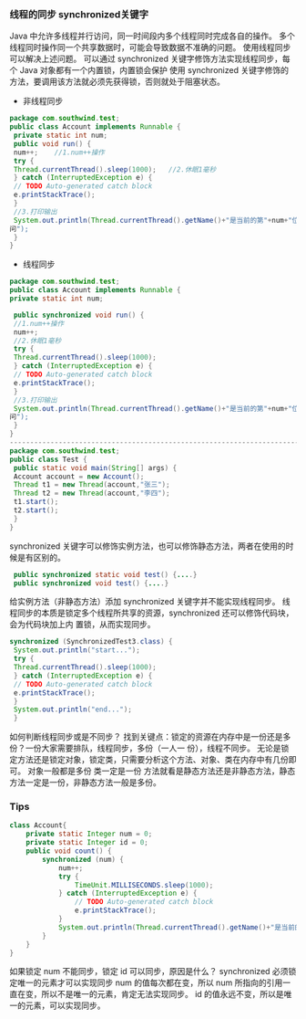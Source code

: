 ### **线程的同步  synchronized关键字**
Java 中允许多线程并⾏访问，同⼀时间段内多个线程同时完成各⾃的操作。
多个线程同时操作同⼀个共享数据时，可能会导致数据不准确的问题。
使⽤线程同步可以解决上述问题。
可以通过 synchronized 关键字修饰⽅法实现线程同步，每个 Java 对象都有⼀个内置锁，内置锁会保护
使⽤ synchronized 关键字修饰的⽅法，要调⽤该⽅法就必须先获得锁，否则就处于阻塞状态。
- ⾮线程同步
```java
package com.southwind.test;
public class Account implements Runnable {
 private static int num;
 public void run() {
 num++;    //1.num++操作
 try {
 Thread.currentThread().sleep(1000);   //2.休眠1毫秒
 } catch (InterruptedException e) {
 // TODO Auto-generated catch block
 e.printStackTrace();
 }
 //3.打印输出
 System.out.println(Thread.currentThread().getName()+"是当前的第"+num+"位访
问");
 }
}
```
- 线程同步
```java
package com.southwind.test;
public class Account implements Runnable {
private static int num;

 public synchronized void run() {
 //1.num++操作
 num++;
 //2.休眠1毫秒
 try {
 Thread.currentThread().sleep(1000);
 } catch (InterruptedException e) {
 // TODO Auto-generated catch block
 e.printStackTrace();
 }
 //3.打印输出
 System.out.println(Thread.currentThread().getName()+"是当前的第"+num+"位访
问");
 } 
}
--------------------------------------------------------------------------------------
package com.southwind.test;
public class Test {
 public static void main(String[] args) {
 Account account = new Account();
 Thread t1 = new Thread(account,"张三");
 Thread t2 = new Thread(account,"李四");
 t1.start();
 t2.start();
 }
}
```
synchronized 关键字可以修饰实例⽅法，也可以修饰静态⽅法，两者在使⽤的时候是有区别的。
```java
 public synchronized static void test() {....}
 public synchronized void test() {....}
```
给实例⽅法（⾮静态⽅法）添加 synchronized 关键字并不能实现线程同步。
线程同步的本质是锁定多个线程所共享的资源，synchronized 还可以修饰代码块，会为代码块加上内
置锁，从⽽实现同步。
```java
synchronized (SynchronizedTest3.class) {
 System.out.println("start...");
 try {
 Thread.currentThread().sleep(1000);
 } catch (InterruptedException e) {
 // TODO Auto-generated catch block
 e.printStackTrace();
 }
 System.out.println("end...");
 }
```
如何判断线程同步或是不同步？
找到关键点：锁定的资源在内存中是⼀份还是多份？⼀份⼤家需要排队，线程同步，多份（⼀⼈⼀
份），线程不同步。
⽆论是锁定⽅法还是锁定对象，锁定类，只需要分析这个⽅法、对象、类在内存中有⼏份即可。
对象⼀般都是多份
类⼀定是⼀份
⽅法就看是静态⽅法还是⾮静态⽅法，静态⽅法⼀定是⼀份，⾮静态⽅法⼀般是多份。

### **Tips**
```java
class Account{
    private static Integer num = 0;
    private static Integer id = 0;
    public void count() {
        synchronized (num) {
            num++;
            try {
                TimeUnit.MILLISECONDS.sleep(1000);
            } catch (InterruptedException e) {
                // TODO Auto-generated catch block
                e.printStackTrace();
            }
            System.out.println(Thread.currentThread().getName()+"是当前的第"+num+"位访客");
        }
    }
}
```
如果锁定 num 不能同步，锁定 id 可以同步，原因是什么？
synchronized 必须锁定唯⼀的元素才可以实现同步
num 的值每次都在变，所以 num 所指向的引⽤⼀直在变，所以不是唯⼀的元素，肯定⽆法实现同步。
id 的值永远不变，所以是唯⼀的元素，可以实现同步。